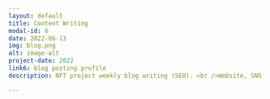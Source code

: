 ```yaml
---
layout: default
title: Content Writing
modal-id: 6
date: 2022-06-13
img: blog.png
alt: image-alt
project-date: 2022
link6: blog posting profile
description: NFT project weekly blog writing (SEO). <br />Website, SNS copywriting, Youtube script writing, podcast interview etc.

---
```

